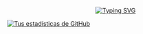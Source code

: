 <p align="center">
    <a href="https://git.io/typing-svg" target="_blank" rel="noopener noreferrer">
        <img src="https://readme-typing-svg.demolab.com?font=Didact+Gothic&pause=1000&color=8497B0&width=435&lines=Hello+World!+I'm+Luza" alt="Typing SVG" />
    </a>
</p>

[![Tus estadísticas de GitHub](https://github-readme-stats.vercel.app/api?username=luciamariaalvarezcrespo&show_icons=true&theme=transparent&hide_border=true&text_color=8497b0&title_color=8497b0&custom_title=My%20GitHub%20stats&hide_rank=false&rank_icon=github&icon_color=8497b0)](https://github.com/anuraghazra/github-readme-stats)



<!--
**luciamariaalvarezcrespo/luciamariaalvarezcrespo** is a ✨ _special_ ✨ repository because its `README.md` (this file) appears on your GitHub profile.

Here are some ideas to get you started:

- 🔭 I’m currently working on ...
- 🌱 I’m currently learning ...
- 👯 I’m looking to collaborate on ...
- 🤔 I’m looking for help with ...
- 💬 Ask me about ...
- 📫 How to reach me: ...
- 😄 Pronouns: ...
- ⚡ Fun fact: ...
-->
